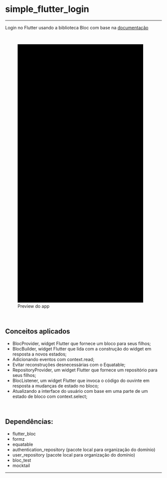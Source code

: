 # simple_flutter_login




____


Login no Flutter usando a biblioteca Bloc com base na [documentação](https://bloclibrary.dev/#/flutterlogintutorial)

<br/>

<figure>
  <img src="simple_flutter_login.gif" alt="preview do app">
  <figcaption>Preview do app</figcaption>
</figure>

<br/>

## Conceitos aplicados

- BlocProvider, widget Flutter que fornece um bloco para seus filhos;
- BlocBuilder, widget Flutter que lida com a construção do widget em resposta a novos estados;
- Adicionando eventos com context.read;
- Evitar reconstruções desnecessárias com o Equatable;
- RepositoryProvider, um widget Flutter que fornece um repositório para seus filhos;
- BlocListener, um widget Flutter que invoca o código do ouvinte em resposta a mudanças de estado no bloco;
- Atualizando a interface do usuário com base em uma parte de um estado de bloco com context.select;

<br/>

## Dependências:

- flutter_bloc
- formz
- equatable
- authentication_repository (pacote local para organização do domínio)
- user_repository (pacote local para organização do domínio)
- bloc_test
- mocktail

____




